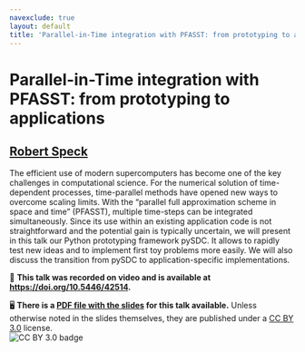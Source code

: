 ```yaml
---
navexclude: true
layout: default
title: 'Parallel-in-Time integration with PFASST: from prototyping to applications'
---
```


# Parallel-in-Time integration with PFASST: from prototyping to applications

## [Robert Speck](../../speaker/EVHLBT/)

The efficient use of modern supercomputers has become one of the key challenges in computational science. For the numerical solution of time-dependent processes, time-parallel methods have opened new ways to overcome scaling limits. With the “parallel full approximation scheme in space and time” (PFASST), multiple time-steps can be integrated simultaneously. Since its use within an existing application code is not straightforward and the potential gain is typically uncertain, we will present in this talk our Python prototyping framework pySDC. It allows to rapidly test new ideas and to implement first toy problems more easily. We will also discuss the transition from pySDC to application-specific implementations.

🎥 **This talk was recorded on video and is available at <https://doi.org/10.5446/42514>.**

🖥 **There is a [PDF file with the slides](slides.pdf) for this talk available.** Unless otherwise noted in the slides themselves, they are published under a [CC BY 3.0](https://creativecommons.org/licenses/by/3.0/legalcode) license.  
![CC BY 3.0 badge](https://licensebuttons.net/l/by/3.0/80x15.png)